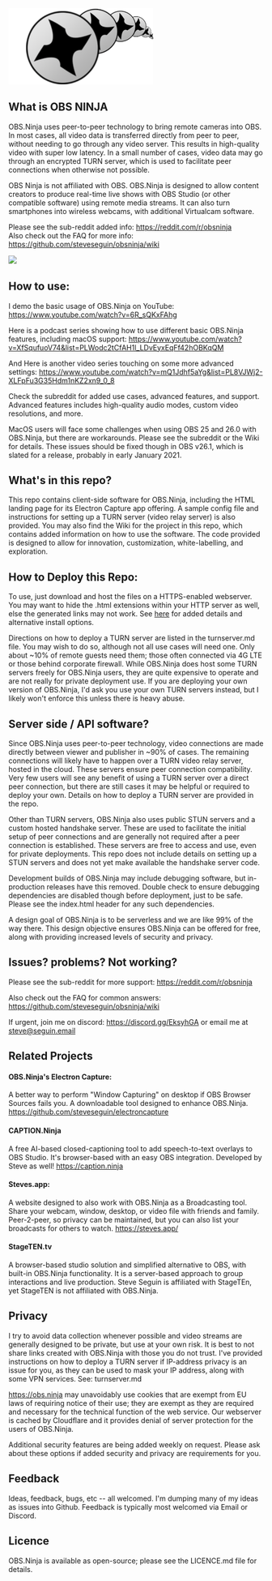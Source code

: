 
<img src="images/obsNinja_logo_full.png" alt="Logo by brimace" data-canonical-src="https://gyazo.com/eb5c5741b6a9a16c692170a41a49c858.png" height="150" />

## What is OBS NINJA
OBS.Ninja uses peer-to-peer technology to bring remote cameras into OBS. In most cases, all video data is transferred directly from peer to peer, without needing to go through any video server. This results in high-quality video with super low latency. In a small number of cases, video data may go through an encrypted TURN server, which is used to facilitate peer connections when otherwise not possible.

OBS Ninja is not affiliated with OBS. OBS.Ninja is designed to allow content creators to produce real-time live shows with OBS Studio (or other compatible software) using remote media streams. It can also turn smartphones into wireless webcams, with additional Virtualcam software. 

Please see the sub-reddit added info: https://reddit.com/r/obsninja  
Also check out the FAQ for more info: https://github.com/steveseguin/obsninja/wiki

<img src="https://user-images.githubusercontent.com/2575698/94018108-34b1de00-fd7e-11ea-8c7d-df001253b60d.png" data-canonical-src="https://gyazo.com/eb5c5741b6a9a16c692170a41a49c858.png" height="300" />

## How to use:
I demo the basic usage of OBS.Ninja on YouTube: https://www.youtube.com/watch?v=6R_sQKxFAhg

Here is a podcast series showing how to use different basic OBS.Ninja features, including macOS support: https://www.youtube.com/watch?v=XfSqufuoV74&list=PLWodc2tCfAH1l_LDvEyxEqFf42hOBKqQM

And Here is another video series touching on some more advanced settings: https://www.youtube.com/watch?v=mQ1Jdhf5aYg&list=PL8VJWj2-XLFpFu3G35Hdm1nKZ2xn9_0_8

Check the subreddit for added use cases, advanced features, and support. Advanced features includes high-quality audio modes, custom video resolutions, and more.

MacOS users will face some challenges when using OBS 25 and 26.0 with OBS.Ninja, but there are workarounds. Please see the subreddit or the Wiki for details. These issues should be fixed though in OBS v26.1, which is slated for a release, probably in early January 2021.

## What's in this repo?
This repo contains client-side software for OBS.Ninja, including the HTML landing page for its Electron Capture app offering. A sample config file and instructions for setting up a TURN server (video relay server) is also provided. You may also find the Wiki for the project in this repo, which contains added information on how to use the software. The code provided is designed to allow for innovation, customization, white-labelling, and exploration.

## How to Deploy this Repo:
To use, just download and host the files on a HTTPS-enabled webserver. You may want to hide the .html extensions within your HTTP server as well, else the generated links may not work. See [here](https://github.com/steveseguin/obsninja/blob/master/install.md) for added details and alternative install options.

Directions on how to deploy a TURN server are listed in the turnserver.md file. You may wish to do so, although not all use cases will need one. Only about ~10% of remote guests need them; those often connected via 4G LTE or those behind corporate firewall. While OBS.Ninja does host some TURN servers freely for OBS.Ninja users, they are quite expensive to operate and are not really for private deployment use. If you are deploying your own version of OBS.Ninja, I'd ask you use your own TURN servers instead, but I likely won't enforce this unless there is heavy abuse.

## Server side / API software?
Since OBS.Ninja uses peer-to-peer technology, video connections are made directly between viewer and publisher in ~90% of cases. The remaining connections will likely have to happen over a TURN video relay server, hosted in the cloud. These servers ensure peer connection compatibility. Very few users will see any benefit of using a TURN server over a direct peer connection, but there are still cases it may be helpful or required to deploy your own. Details on how to deploy a TURN server are provided in the repo.

Other than TURN servers, OBS.Ninja also uses public STUN servers and a custom hosted handshake server. These are used to facilitate the initial setup of peer connections and are generally not required after a peer connection is established. These servers are free to access and use, even for private deployments. This repo does not include details on setting up a STUN servers and does not yet make available the handshake server code.

Development builds of OBS.Ninja may include debugging software, but in-production releases have this removed. Double check to ensure debugging dependencies are disabled though before deployment, just to be safe. Please see the index.html header for any such dependencies. 

A design goal of OBS.Ninja is to be serverless and we are like 99% of the way there. This design objective ensures OBS.Ninja can be offered for free, along with providing increased levels of security and privacy. 

## Issues? problems? Not working?

Please see the sub-reddit for more support: https://reddit.com/r/obsninja  

Also check out the FAQ for common answers: https://github.com/steveseguin/obsninja/wiki

If urgent, join me on discord: https://discord.gg/EksyhGA or email me at steve@seguin.email

## Related Projects
#### OBS.Ninja's Electron Capture:
A better way to perform "Window Capturing" on desktop if OBS Browser Sources fails you. A downloadable tool designed to enhance OBS.Ninja.
https://github.com/steveseguin/electroncapture

#### CAPTION.Ninja
A free AI-based closed-captioning tool to add speech-to-text overlays to OBS Studio. It's browser-based with an easy OBS integration. Developed by Steve as well! https://caption.ninja

#### Steves.app:
A website designed to also work with OBS.Ninja as a Broadcasting tool. Share your webcam, window, desktop, or video file with friends and family. Peer-2-peer, so privacy can be maintained, but you can also list your broadcasts for others to watch.
https://steves.app/

#### StageTEN.tv
A browser-based studio solution and simplified alternative to OBS, with built-in OBS.Ninja functionality. It is a server-based approach to group interactions and live production. Steve Seguin is affiliated with StageTEn, yet StageTEN is not affiliated with OBS.Ninja.

## Privacy
I try to avoid data collection whenever possible and video streams are generally designed to be private, but use at your own risk. It is best to not share links created with OBS.Ninja with those you do not trust. I've provided instructions on how to deploy a TURN server if IP-address privacy is an issue for you, as they can be used to mask your IP address, along with some VPN services. See: turnserver.md 

https://obs.ninja may unavoidably use cookies that are exempt from EU laws of requiring notice of their use; they are exempt as they are required and necessary for the technical function of the web service. Our webserver is cached by Cloudflare and it provides denial of server protection for the users of OBS.Ninja.

Additional security features are being added weekly on request. Please ask about these options if added security and privacy are requirements for you.

## Feedback
Ideas, feedback, bugs, etc -- all welcomed.  I'm dumping many of my ideas as issues into Github. Feedback is typically most welcomed via Email or Discord.

## Licence 
OBS.Ninja is available as open-source; please see the LICENCE.md file for details.

